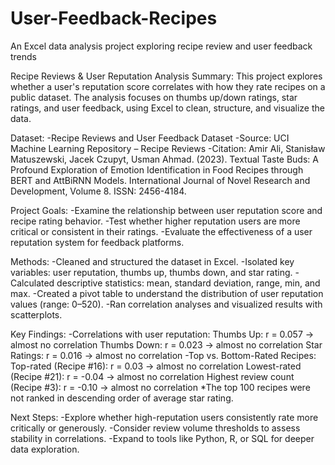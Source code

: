 # User-Feedback-Recipes
An Excel data analysis project exploring recipe review and user feedback trends

Recipe Reviews & User Reputation Analysis Summary:
This project explores whether a user's reputation score correlates with how they rate recipes on a public dataset. The analysis focuses on thumbs up/down ratings, star ratings, and user feedback, using Excel to clean, structure, and visualize the data.

Dataset:
-Recipe Reviews and User Feedback Dataset
-Source: UCI Machine Learning Repository – Recipe Reviews
-Citation: Amir Ali, Stanisław Matuszewski, Jacek Czupyt, Usman Ahmad. (2023). Textual Taste Buds: A Profound Exploration of Emotion Identification in Food Recipes through BERT and AttBiRNN Models. International Journal of Novel Research and Development, Volume 8. ISSN: 2456-4184.

Project Goals:
-Examine the relationship between user reputation score and recipe rating behavior.
-Test whether higher reputation users are more critical or consistent in their ratings.
-Evaluate the effectiveness of a user reputation system for feedback platforms.

Methods:
-Cleaned and structured the dataset in Excel.
-Isolated key variables: user reputation, thumbs up, thumbs down, and star rating.
-Calculated descriptive statistics: mean, standard deviation, range, min, and max.
-Created a pivot table to understand the distribution of user reputation values (range: 0–520).
-Ran correlation analyses and visualized results with scatterplots.

Key Findings:
-Correlations with user reputation:
Thumbs Up: r = 0.057 → almost no correlation
Thumbs Down: r = 0.023 → almost no correlation
Star Ratings: r = 0.016 → almost no correlation
-Top vs. Bottom-Rated Recipes:
Top-rated (Recipe #16): r = 0.03 → almost no correlation
Lowest-rated (Recipe #21): r = -0.04 → almost no correlation
Highest review count (Recipe #3): r = -0.10 → almost no correlation
*The top 100 recipes were not ranked in descending order of average star rating.

Next Steps:
-Explore whether high-reputation users consistently rate more critically or generously.
-Consider review volume thresholds to assess stability in correlations.
-Expand to tools like Python, R, or SQL for deeper data exploration.
